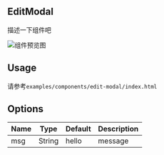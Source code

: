 ## EditModal

描述一下组件吧

![组件预览图](preview.png)

## Usage

请参考`examples/components/edit-modal/index.html`

## Options

| Name | Type | Default | Description |
|---|---|---|---|
| msg | String | hello | message |
